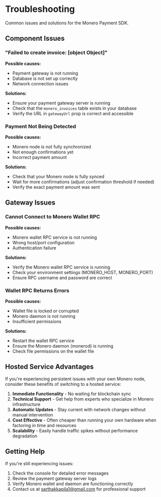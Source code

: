 # Troubleshooting

Common issues and solutions for the Monero Payment SDK.

## Component Issues

### "Failed to create invoice: [object Object]"

**Possible causes:**
- Payment gateway is not running
- Database is not set up correctly
- Network connection issues

**Solutions:**
- Ensure your payment gateway server is running
- Check that the `monero_invoices` table exists in your database
- Verify the URL in `gatewayUrl` prop is correct and accessible

### Payment Not Being Detected

**Possible causes:**
- Monero node is not fully synchronized
- Not enough confirmations yet
- Incorrect payment amount

**Solutions:**
- Check that your Monero node is fully synced
- Wait for more confirmations (adjust confirmation threshold if needed)
- Verify the exact payment amount was sent

## Gateway Issues

### Cannot Connect to Monero Wallet RPC

**Possible causes:**
- Monero wallet RPC service is not running
- Wrong host/port configuration
- Authentication failure

**Solutions:**
- Verify the Monero wallet RPC service is running
- Check your environment settings (MONERO_HOST, MONERO_PORT)
- Ensure RPC username and password are correct

### Wallet RPC Returns Errors

**Possible causes:**
- Wallet file is locked or corrupted
- Monero daemon is not running
- Insufficient permissions

**Solutions:**
- Restart the wallet RPC service
- Ensure the Monero daemon (monerod) is running
- Check file permissions on the wallet file

## Hosted Service Advantages

If you're experiencing persistent issues with your own Monero node, consider these benefits of switching to a hosted service:

1. **Immediate Functionality** - No waiting for blockchain sync
2. **Technical Support** - Get help from experts who specialize in Monero infrastructure
3. **Automatic Updates** - Stay current with network changes without manual intervention
4. **Cost Effective** - Often cheaper than running your own hardware when factoring in time and resources
5. **Scalability** - Easily handle traffic spikes without performance degradation

## Getting Help

If you're still experiencing issues:

1. Check the console for detailed error messages
2. Review the payment gateway server logs
3. Verify Monero wallet and daemon are functioning correctly
4. Contact us at sarthakkapila1@gmail.com for professional support

